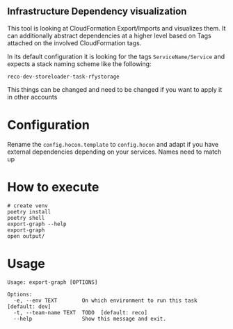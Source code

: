 ## Infrastructure Dependency visualization

This tool is looking at CloudFormation Export/Imports and visualizes them. It can additionally abstract dependencies at a higher level based on Tags attached on the involved CloudFormation tags.

In its default configuration it is looking for the tags `ServiceName/Service` and expects a stack naming scheme like the following: 

```
reco-dev-storeloader-task-rfystorage
```

This things can be changed and need to be changed if you want to apply it in other accounts


# Configuration

Rename the `config.hocon.template` to `config.hocon` and adapt if you have external dependencies depending on your services. Names need to match up

# How to execute

```
# create venv
poetry install
poetry shell
export-graph --help
export-graph
open output/
```

# Usage

```
Usage: export-graph [OPTIONS]

Options:
  -e, --env TEXT        On which environment to run this task  [default: dev]
  -t, --team-name TEXT  TODO  [default: reco]
  --help                Show this message and exit.
```